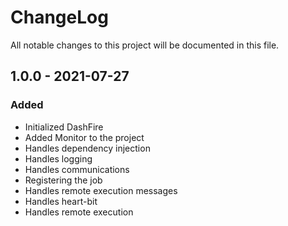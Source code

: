 # ChangeLog
All notable changes to this project will be documented in this file.


## 1.0.0 - 2021-07-27
### Added
- Initialized DashFire
- Added Monitor to the project
- Handles dependency injection
- Handles logging
- Handles communications
- Registering the job
- Handles remote execution messages
- Handles heart-bit
- Handles remote execution